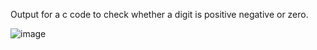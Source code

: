 Output for a c code to check whether a digit is positive negative or zero.


![image](https://github.com/AklavyaSangra/Lab/assets/146859465/97780d3b-5cb5-40e9-9449-361542851b73)

